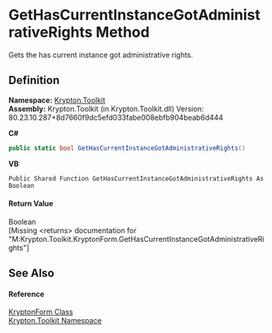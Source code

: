 # GetHasCurrentInstanceGotAdministrativeRights Method


Gets the has current instance got administrative rights.



## Definition
**Namespace:** <a href="79d2eac2-21f4-54ff-7552-b20c33c30600.md">Krypton.Toolkit</a>  
**Assembly:** Krypton.Toolkit (in Krypton.Toolkit.dll) Version: 80.23.10.287+8d7660f9dc5efd033fabe008ebfb904beab6d444

**C#**
``` C#
public static bool GetHasCurrentInstanceGotAdministrativeRights()
```
**VB**
``` VB
Public Shared Function GetHasCurrentInstanceGotAdministrativeRights As Boolean
```



#### Return Value
Boolean  
\[Missing &lt;returns&gt; documentation for "M:Krypton.Toolkit.KryptonForm.GetHasCurrentInstanceGotAdministrativeRights"\]

## See Also


#### Reference
<a href="13b29650-b21b-35d6-8387-a6f0a5ca154d.md">KryptonForm Class</a>  
<a href="79d2eac2-21f4-54ff-7552-b20c33c30600.md">Krypton.Toolkit Namespace</a>  

